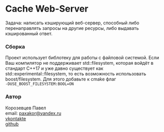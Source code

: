 # Cache Web-Server
Задача: написать кэширующий веб-сервер, способный либо перенаправлять запросы на другие ресурсы, либо выдавать кэшированный ответ.

### Сборка
Проект использует библотеку для работы с файловой системой. Если Ваш компилятор не поддерживает std::filesystem, которая войдёт в стандарт C++17 и уже давно существует как std::experimental::filesystem, то есть возможность использовать boost/filesystem. Для этого добавьте к cmake флаг<br />
`-DUSE_BOOST_FILESYSTEM:BOOL=ON`

### Автор
Корозевцев Павел<br />
email: paxakor@yandex.ru<br />
[vkontakte](vk.com/paxakor)<br />
[github](github.com/paxakor)
